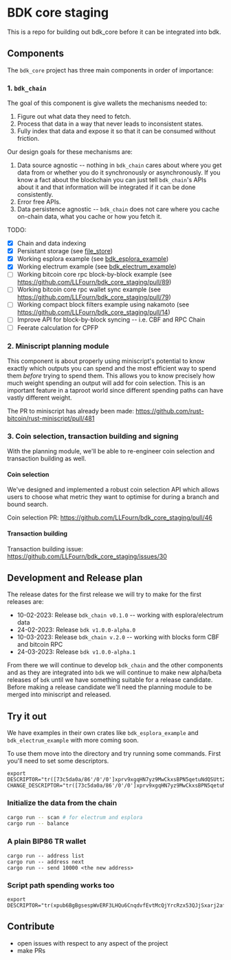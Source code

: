 # BDK core staging

This is a repo for building out bdk_core before it can be integrated into bdk.

## Components

The `bdk_core` project has three main components in order of importance:

### 1. `bdk_chain`

The goal of this component is give wallets the mechanisms needed to:

1. Figure out what data they need to fetch.
2. Process that data in a way that never leads to inconsistent states.
3. Fully index that data and expose it so that it can be consumed without friction.

Our design goals for these mechanisms are:

1. Data source agnostic -- nothing in `bdk_chain` cares about where you get data from or whether
   you do it synchronously or asynchronously. If you know a fact about the blockchain you can just
   tell `bdk_chain`'s APIs about it and that information will be integrated if it can be done
   consistently.
2. Error free APIs.
3. Data persistence agnostic -- `bdk_chain` does not care where you cache on-chain data, what you
   cache or how you fetch it.

TODO:

- [x] Chain and data indexing
- [x] Persistant storage (see [file_store](./bdk_chain/src/file_store.rs))
- [x] Working esplora example (see [bdk_esplora_example](./bdk_esplora_example))
- [x] Working electrum example (see [bdk_electrum_example](./bdk_electrum_example))
- [ ] Working bitcoin core rpc block-by-block example (see https://github.com/LLFourn/bdk_core_staging/pull/89)
- [ ] Working bitcoin core rpc wallet sync example (see https://github.com/LLFourn/bdk_core_staging/pull/79)
- [ ] Working compact block filters example using nakamoto (see https://github.com/LLFourn/bdk_core_staging/pull/14)
- [ ] Improve API for block-by-block syncing -- i.e. CBF and RPC Chain
- [ ] Feerate calculation for CPFP

### 2. Miniscript planning module

This component is about properly using miniscript's potential to know exactly which outputs you can
spend and the most efficient way to spend them *before* trying to spend them. This allows you to
know precisely how much weight spending an output will add for coin selection. This is an important
feature in a taproot world since different spending paths can have vastly different weight.

The PR to miniscript has already been made: https://github.com/rust-bitcoin/rust-miniscript/pull/481

### 3. Coin selection, transaction building and signing

With the planning module, we'll be able to re-engineer coin selection and transaction building as well.

#### Coin selection

We've designed and implemented a robust coin selection API which allows users to choose what metric
they want to optimise for during a branch and bound search.

Coin selection PR: https://github.com/LLFourn/bdk_core_staging/pull/46

#### Transaction building

Transaction building issue: https://github.com/LLFourn/bdk_core_staging/issues/30

## Development and Release plan

The release dates for the first release we will try to make for the first releases are:

- 10-02-2023: Release `bdk_chain v0.1.0` -- working with esplora/electrum data
- 24-02-2023: Release `bdk v1.0.0-alpha.0`
- 10-03-2023: Release `bdk_chain v.2.0` -- working with blocks form CBF and bitcoin RPC
- 24-03-2023: Release `bdk v1.0.0-alpha.1`

From there we will continue to develop `bdk_chain` and the other components and as they are
integrated into `bdk` we will continue to make new alpha/beta releases of `bdk` until we have
something suitable for a release candidate. Before making a release candidate we'll need the
planning module to be merged into miniscript and released.

## Try it out

We have examples in their own crates like `bdk_esplora_example` and `bdk_electrum_example` with more coming soon.

To use them move into the directory and try running some commands.
First you'll need to set some descriptors.

```
export DESCRIPTOR="tr([73c5da0a/86'/0'/0']xprv9xgqHN7yz9MwCkxsBPN5qetuNdQSUttZNKw1dcYTV4mkaAFiBVGQziHs3NRSWMkCzvgjEe3n9xV8oYywvM8at9yRqyaZVz6TYYhX98VjsUk/0/*)" CHANGE_DESCRIPTOR="tr([73c5da0a/86'/0'/0']xprv9xgqHN7yz9MwCkxsBPN5qetuNdQSUttZNKw1dcYTV4mkaAFiBVGQziHs3NRSWMkCzvgjEe3n9xV8oYywvM8at9yRqyaZVz6TYYhX98VjsUk/1/*)"
```

### Initialize the data from the chain


``` sh
cargo run -- scan # for electrum and esplora
cargo run -- balance
```

### A plain BIP86 TR wallet

```
cargo run -- address list
cargo run -- address next
cargo run -- send 10000 <the new address>
```

### Script path spending works too

```
export DESCRIPTOR="tr(xpub6BgBgsespWvERF3LHQu6CnqdvfEvtMcQjYrcRzx53QJjSxarj2afYWcLteoGVky7D3UKDP9QyrLprQ3VCECoY49yfdDEHGCtMMj92pReUsQ/0/*,pk(xprv9s21ZrQH143K3ngkqk9y72BYSJTZ1ngfTFGFtxCwfP9pKqcMzn6aCP3mZoY8qMEqUjkxC2BkDUVLw77qbyGt66BbE7g3nt8JAGGkcTe4kWZ/0/*))"
```

## Contribute

- open issues with respect to any aspect of the project
- make PRs

[blog post]: https://bitcoindevkit.org/blog/bdk-core-pt1/

